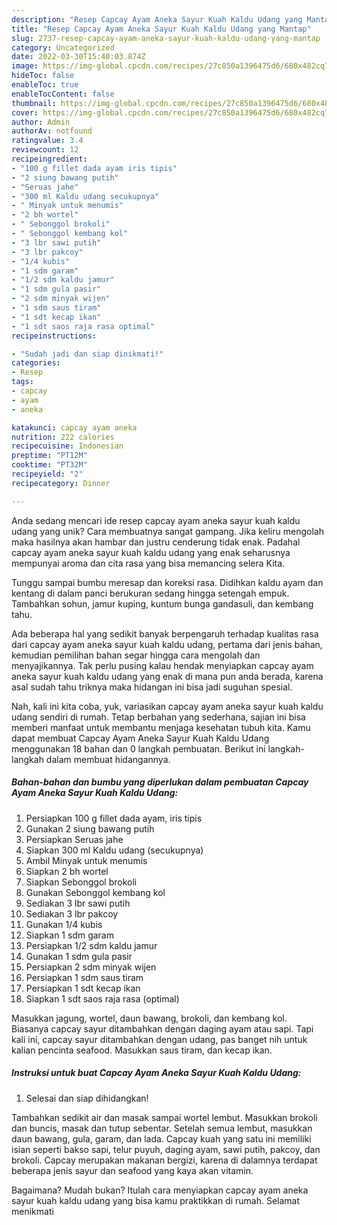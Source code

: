 ```yaml
---
description: "Resep Capcay Ayam Aneka Sayur Kuah Kaldu Udang yang Mantap"
title: "Resep Capcay Ayam Aneka Sayur Kuah Kaldu Udang yang Mantap"
slug: 2737-resep-capcay-ayam-aneka-sayur-kuah-kaldu-udang-yang-mantap
category: Uncategorized
date: 2022-03-30T15:40:03.874Z
image: https://img-global.cpcdn.com/recipes/27c850a1396475d6/680x482cq70/capcay-ayam-aneka-sayur-kuah-kaldu-udang-foto-resep-utama.jpg
hideToc: false
enableToc: true
enableTocContent: false
thumbnail: https://img-global.cpcdn.com/recipes/27c850a1396475d6/680x482cq70/capcay-ayam-aneka-sayur-kuah-kaldu-udang-foto-resep-utama.jpg
cover: https://img-global.cpcdn.com/recipes/27c850a1396475d6/680x482cq70/capcay-ayam-aneka-sayur-kuah-kaldu-udang-foto-resep-utama.jpg
author: Admin
authorAv: notfound
ratingvalue: 3.4
reviewcount: 12
recipeingredient:
- "100 g fillet dada ayam iris tipis"
- "2 siung bawang putih"
- "Seruas jahe"
- "300 ml Kaldu udang secukupnya"
- " Minyak untuk menumis"
- "2 bh wortel"
- " Sebonggol brokoli"
- " Sebonggol kembang kol"
- "3 lbr sawi putih"
- "3 lbr pakcoy"
- "1/4 kubis"
- "1 sdm garam"
- "1/2 sdm kaldu jamur"
- "1 sdm gula pasir"
- "2 sdm minyak wijen"
- "1 sdm saus tiram"
- "1 sdt kecap ikan"
- "1 sdt saos raja rasa optimal"
recipeinstructions:

- "Sudah jadi dan siap dinikmati!"
categories:
- Resep
tags:
- capcay
- ayam
- aneka

katakunci: capcay ayam aneka 
nutrition: 222 calories
recipecuisine: Indonesian
preptime: "PT12M"
cooktime: "PT32M"
recipeyield: "2"
recipecategory: Dinner

---
```





Anda sedang mencari ide resep capcay ayam aneka sayur kuah kaldu udang yang unik? Cara membuatnya sangat gampang. Jika keliru mengolah maka hasilnya akan hambar dan justru cenderung tidak enak. Padahal capcay ayam aneka sayur kuah kaldu udang yang enak seharusnya mempunyai aroma dan cita rasa yang bisa memancing selera Kita.





Tunggu sampai bumbu meresap dan koreksi rasa. Didihkan kaldu ayam dan kentang di dalam panci berukuran sedang hingga setengah empuk. Tambahkan sohun, jamur kuping, kuntum bunga gandasuli, dan kembang tahu.

Ada beberapa hal yang sedikit banyak berpengaruh terhadap kualitas rasa dari capcay ayam aneka sayur kuah kaldu udang, pertama dari jenis bahan, kemudian pemilihan bahan segar hingga cara mengolah dan menyajikannya. Tak perlu pusing kalau hendak menyiapkan capcay ayam aneka sayur kuah kaldu udang yang enak di mana pun anda berada, karena asal sudah tahu triknya maka hidangan ini bisa jadi suguhan spesial.






Nah, kali ini kita coba, yuk, variasikan capcay ayam aneka sayur kuah kaldu udang sendiri di rumah. Tetap berbahan yang sederhana, sajian ini bisa memberi manfaat untuk membantu menjaga kesehatan tubuh kita. Kamu dapat membuat Capcay Ayam Aneka Sayur Kuah Kaldu Udang menggunakan 18 bahan dan 0 langkah pembuatan. Berikut ini langkah-langkah dalam membuat hidangannya.

<!--inarticleads1-->

##### Bahan-bahan dan bumbu yang diperlukan dalam pembuatan Capcay Ayam Aneka Sayur Kuah Kaldu Udang:

1. Persiapkan 100 g fillet dada ayam, iris tipis
1. Gunakan 2 siung bawang putih
1. Persiapkan Seruas jahe
1. Siapkan 300 ml Kaldu udang (secukupnya)
1. Ambil  Minyak untuk menumis
1. Siapkan 2 bh wortel
1. Siapkan  Sebonggol brokoli
1. Gunakan  Sebonggol kembang kol
1. Sediakan 3 lbr sawi putih
1. Sediakan 3 lbr pakcoy
1. Gunakan 1/4 kubis
1. Siapkan 1 sdm garam
1. Persiapkan 1/2 sdm kaldu jamur
1. Gunakan 1 sdm gula pasir
1. Persiapkan 2 sdm minyak wijen
1. Persiapkan 1 sdm saus tiram
1. Persiapkan 1 sdt kecap ikan
1. Siapkan 1 sdt saos raja rasa (optimal)


Masukkan jagung, wortel, daun bawang, brokoli, dan kembang kol. Biasanya capcay sayur ditambahkan dengan daging ayam atau sapi. Tapi kali ini, capcay sayur ditambahkan dengan udang, pas banget nih untuk kalian pencinta seafood. Masukkan saus tiram, dan kecap ikan. 

<!--inarticleads2-->

##### Instruksi untuk buat Capcay Ayam Aneka Sayur Kuah Kaldu Udang:


1. Selesai dan siap dihidangkan!

Tambahkan sedikit air dan masak sampai wortel lembut. Masukkan brokoli dan buncis, masak dan tutup sebentar. Setelah semua lembut, masukkan daun bawang, gula, garam, dan lada. Capcay kuah yang satu ini memiliki isian seperti bakso sapi, telur puyuh, daging ayam, sawi putih, pakcoy, dan brokoli. Capcay merupakan makanan bergizi, karena di dalamnya terdapat beberapa jenis sayur dan seafood yang kaya akan vitamin. 

Bagaimana? Mudah bukan? Itulah cara menyiapkan capcay ayam aneka sayur kuah kaldu udang yang bisa kamu praktikkan di rumah. Selamat menikmati
